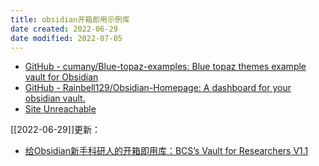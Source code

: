 ```yaml
---
title: obsidian开箱即用示例库
date created: 2022-06-29
date modified: 2022-07-05
---
```

- [GitHub - cumany/Blue-topaz-examples: Blue topaz themes example vault for Obsidian](https://github.com/cumany/Blue-topaz-examples)
- [GitHub - Rainbell129/Obsidian-Homepage: A dashboard for your obsidian vault.](https://github.com/Rainbell129/Obsidian-Homepage)
- [Site Unreachable](https://publish.obsidian.md/chinesehelp/09+%E7%A2%8E%E8%AE%B0/Obsidian%26Logseq%E5%BC%80%E7%AE%B1%E5%8D%B3%E7%94%A8%E5%BA%93+by++%E5%8F%8A%E6%97%B6%E6%98%A5%E9%9B%A8)

[[2022-06-29]]更新：

- [给Obsidian新手科研人的开箱即用库：BCS’s Vault for Researchers V1.1](https://forum-zh.obsidian.md/t/topic/8114)
